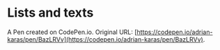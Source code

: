 # Lists and texts

A Pen created on CodePen.io. Original URL: [https://codepen.io/adrian-karas/pen/BazLRVv](https://codepen.io/adrian-karas/pen/BazLRVv).


